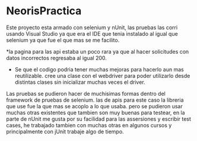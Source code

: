 # NeorisPractica

Este proyecto esta armado con selenium y nUnit, las pruebas las corri usando Visual Studio ya que era el IDE que tenia instalado al igual que selenium ya que fue el que mas se me facilito. 

*la pagina para las api estaba un poco rara ya que al hacer solicitudes con datos incorrectos regresaba al igual 200.
* Se que el codigo podria tener muchas mejoras para hacerlo aun mas reutilizable. cree una clase con el webdriver para poder utilizarlo desde distintas clases sin inicializar muchas veces el driver.

Las pruebas se pudieron hacer de muchisimas formas dentro del framework de pruebas de selenium. las de apis para este caso la libreria que use fue la que mas se acoplo a lo que usaba. pero se pudieron usar muchas otras existentes que tambien son muy buenas para testear, en la parte de nUnit me gusta por su facilidad para las assersiones y escribir test cases, he trabajado tambien con muchas otras en algunos cursos y principalmente con jUnit trabaje algo de tiempo.

